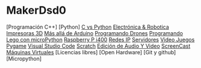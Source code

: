 # MakerDsd0

[Programación C++]
[Python]
[C vs Python](./CvsPython.md)
[Electrónica & Robotica](./ElectronicaRobotica.md)
[Impresoras 3D](./impresoras3D.md)
[Más allá de Arduino](./MasAllaDArduino.md)
[Programando Drones](./ProgramandoDrones.md)
[Programando Lego con microPython](./ProgramandoLegoConPython.md)
[Raspberry P i400](RaspberryPi400.md)
[Redes IP](./Redes.md)
[Servidores](./Servidores.md)
[Video Juegos Pygame](./VideoJuegosPygame.md)
[Visual Studio Code](./VisualStudio.md)
[Scratch](./Scratch.md)
[Edición de Audio Y Video](./EdiciónAudioYVideo.md)
[ScreenCast](./ScreenCast.md)
[Máquinas Virtuales](./MaquinasVirtuales.md)
[Licencias libres]
[Open Hardware]
[Git y github]
[Micropython]

